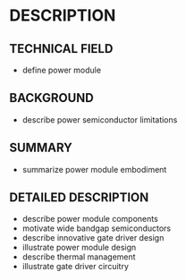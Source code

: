 # DESCRIPTION

## TECHNICAL FIELD

- define power module

## BACKGROUND

- describe power semiconductor limitations

## SUMMARY

- summarize power module embodiment

## DETAILED DESCRIPTION

- describe power module components
- motivate wide bandgap semiconductors
- describe innovative gate driver design
- illustrate power module design
- describe thermal management
- illustrate gate driver circuitry

